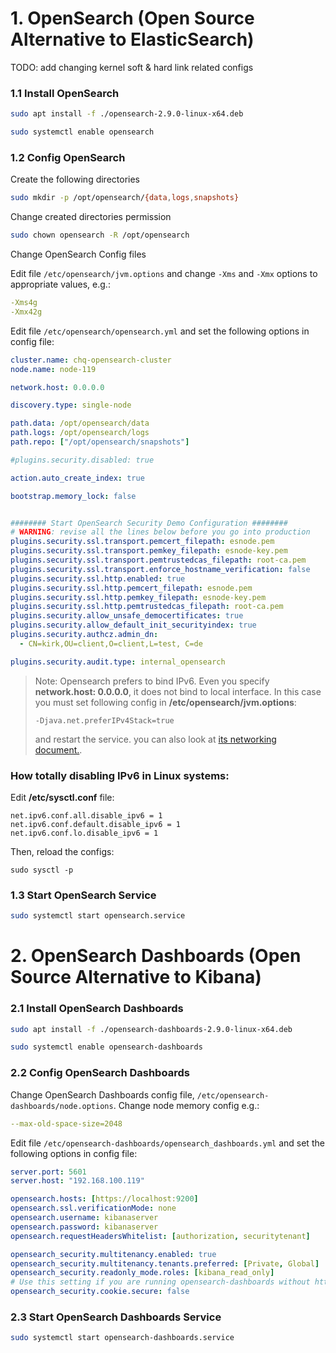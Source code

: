 # 1. OpenSearch (Open Source Alternative to ElasticSearch)


TODO: add changing kernel soft & hard link related configs

### 1.1 Install OpenSearch 
```bash
sudo apt install -f ./opensearch-2.9.0-linux-x64.deb
```

```bash
sudo systemctl enable opensearch
```

### 1.2 Config OpenSearch

Create the following directories
```bash
sudo mkdir -p /opt/opensearch/{data,logs,snapshots}
```

Change created directories permission
```bash
sudo chown opensearch -R /opt/opensearch
```

Change OpenSearch Config files

Edit file `/etc/opensearch/jvm.options` and change `-Xms` and `-Xmx` options to appropriate values, e.g.:

```yaml
-Xms4g
-Xmx42g
```

Edit file `/etc/opensearch/opensearch.yml` and set the following options in config file:

```yaml
cluster.name: chq-opensearch-cluster
node.name: node-119

network.host: 0.0.0.0

discovery.type: single-node

path.data: /opt/opensearch/data
path.logs: /opt/opensearch/logs
path.repo: ["/opt/opensearch/snapshots"]

#plugins.security.disabled: true

action.auto_create_index: true

bootstrap.memory_lock: false


######## Start OpenSearch Security Demo Configuration ########
# WARNING: revise all the lines below before you go into production
plugins.security.ssl.transport.pemcert_filepath: esnode.pem
plugins.security.ssl.transport.pemkey_filepath: esnode-key.pem
plugins.security.ssl.transport.pemtrustedcas_filepath: root-ca.pem
plugins.security.ssl.transport.enforce_hostname_verification: false
plugins.security.ssl.http.enabled: true
plugins.security.ssl.http.pemcert_filepath: esnode.pem
plugins.security.ssl.http.pemkey_filepath: esnode-key.pem
plugins.security.ssl.http.pemtrustedcas_filepath: root-ca.pem
plugins.security.allow_unsafe_democertificates: true
plugins.security.allow_default_init_securityindex: true
plugins.security.authcz.admin_dn:
  - CN=kirk,OU=client,O=client,L=test, C=de

plugins.security.audit.type: internal_opensearch
```

> Note: Opensearch prefers to bind IPv6. Even you specify **network.host: 0.0.0.0**, it does not bind to local interface.
> In this case you must set following config in **/etc/opensearch/jvm.options**:
> ````properties
> -Djava.net.preferIPv4Stack=true
> ````
> and restart the service. you can also look at [its networking document.](https://www.elastic.co/guide/en/elasticsearch/reference/current/modules-network.html#network-interface-values). 

### How totally disabling IPv6 in Linux systems:
Edit **/etc/sysctl.conf** file:
```properties
net.ipv6.conf.all.disable_ipv6 = 1
net.ipv6.conf.default.disable_ipv6 = 1
net.ipv6.conf.lo.disable_ipv6 = 1
```

Then, reload the configs:
```shell
sudo sysctl -p
```


### 1.3 Start OpenSearch Service
```bash
sudo systemctl start opensearch.service
```

# 2. OpenSearch Dashboards (Open Source Alternative to Kibana)

### 2.1 Install OpenSearch Dashboards
```bash
sudo apt install -f ./opensearch-dashboards-2.9.0-linux-x64.deb
```

```bash
sudo systemctl enable opensearch-dashboards
```

### 2.2 Config OpenSearch Dashboards

Change OpenSearch Dashboards config file, `/etc/opensearch-dashboards/node.options`. Change node memory config e.g.:
```yaml
--max-old-space-size=2048
```

Edit file `/etc/opensearch-dashboards/opensearch_dashboards.yml` and set the following options in config file:
```yaml
server.port: 5601
server.host: "192.168.100.119"

opensearch.hosts: [https://localhost:9200]
opensearch.ssl.verificationMode: none
opensearch.username: kibanaserver
opensearch.password: kibanaserver
opensearch.requestHeadersWhitelist: [authorization, securitytenant]

opensearch_security.multitenancy.enabled: true
opensearch_security.multitenancy.tenants.preferred: [Private, Global]
opensearch_security.readonly_mode.roles: [kibana_read_only]
# Use this setting if you are running opensearch-dashboards without https
opensearch_security.cookie.secure: false

```

### 2.3 Start OpenSearch Dashboards Service
```bash
sudo systemctl start opensearch-dashboards.service
```

